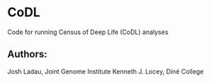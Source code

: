 # CoDL
Code for running Census of Deep Life (CoDL) analyses

## Authors:
Josh Ladau, Joint Genome Institute
Kenneth J. Locey, Diné College
